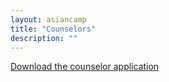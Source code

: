 ```yaml
---
layout: asiancamp
title: "Counselors"
description: ""
---
```


[Download the counselor application](/assets/docs/AC2015CounselorApp.pdf)
